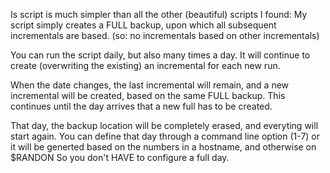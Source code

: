 Is script is much simpler than all the other (beautiful) scripts I found: My script simply creates a FULL backup, upon which all subsequent incrementals are based. (so: no incrementals based on other incrementals)

You can run the script daily, but also many times a day. It will continue to create (overwriting the existing) an incremental for each new run.

When the date changes, the last incremental will remain, and a new incremental will be created, based on the same FULL backup. This continues until the day arrives that a new full has to be created.

That day, the backup location will be completely erased, and everyting will start again.
You can define that day through a command line option (1-7) or it will be generted based on the numbers in a hostname, and otherwise on $RANDON
So you don't HAVE to configure a full day.

